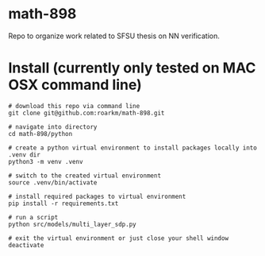 # math-898
Repo to organize work related to SFSU thesis on NN verification.

# Install (currently only tested on MAC OSX command line)
```
# download this repo via command line
git clone git@github.com:roarkm/math-898.git

# navigate into directory
cd math-898/python

# create a python virtual environment to install packages locally into .venv dir
python3 -m venv .venv

# switch to the created virtual environment
source .venv/bin/activate

# install required packages to virtual environment
pip install -r requirements.txt

# run a script
python src/models/multi_layer_sdp.py

# exit the virtual environment or just close your shell window
deactivate
```
